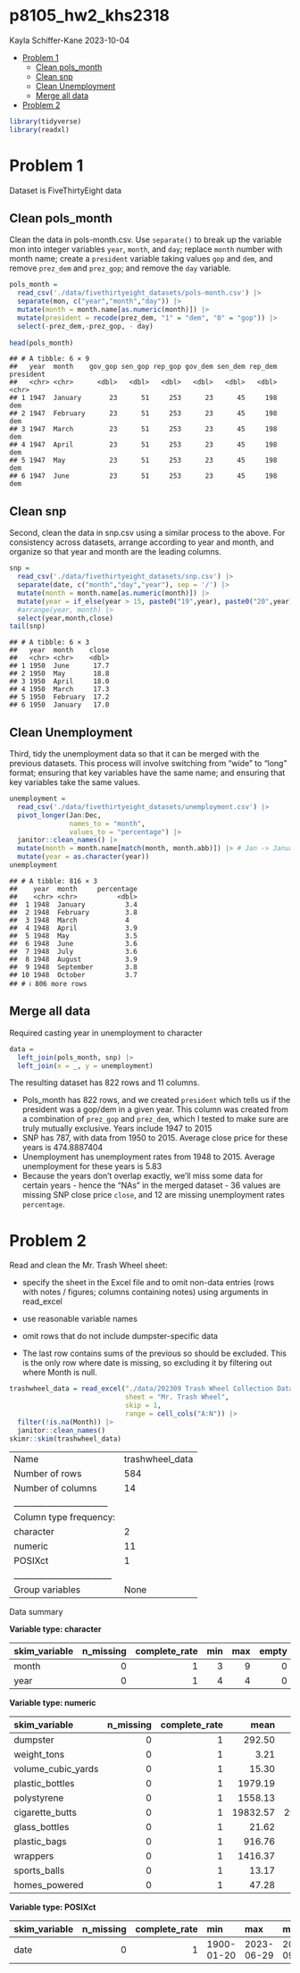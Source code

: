 p8105_hw2_khs2318
================
Kayla Schiffer-Kane
2023-10-04

- [Problem 1](#problem-1)
  - [Clean pols_month](#clean-pols_month)
  - [Clean snp](#clean-snp)
  - [Clean Unemployment](#clean-unemployment)
  - [Merge all data](#merge-all-data)
- [Problem 2](#problem-2)

``` r
library(tidyverse)
library(readxl)
```

# Problem 1

Dataset is FiveThirtyEight data

## Clean pols_month

Clean the data in pols-month.csv. Use `separate()` to break up the
variable mon into integer variables `year`, `month`, and `day`; replace
`month` number with month name; create a `president` variable taking
values `gop` and `dem`, and remove `prez_dem` and `prez_gop`; and remove
the `day` variable.

``` r
pols_month =
  read_csv('./data/fivethirtyeight_datasets/pols-month.csv') |>
  separate(mon, c("year","month","day")) |>
  mutate(month = month.name[as.numeric(month)]) |>
  mutate(president = recode(prez_dem, "1" = "dem", "0" = "gop")) |>
  select(-prez_dem,-prez_gop, - day)
  
head(pols_month)
```

    ## # A tibble: 6 × 9
    ##   year  month    gov_gop sen_gop rep_gop gov_dem sen_dem rep_dem president
    ##   <chr> <chr>      <dbl>   <dbl>   <dbl>   <dbl>   <dbl>   <dbl> <chr>    
    ## 1 1947  January       23      51     253      23      45     198 dem      
    ## 2 1947  February      23      51     253      23      45     198 dem      
    ## 3 1947  March         23      51     253      23      45     198 dem      
    ## 4 1947  April         23      51     253      23      45     198 dem      
    ## 5 1947  May           23      51     253      23      45     198 dem      
    ## 6 1947  June          23      51     253      23      45     198 dem

## Clean snp

Second, clean the data in snp.csv using a similar process to the above.
For consistency across datasets, arrange according to year and month,
and organize so that year and month are the leading columns.

``` r
snp =
  read_csv('./data/fivethirtyeight_datasets/snp.csv') |>
  separate(date, c("month","day","year"), sep = '/') |>
  mutate(month = month.name[as.numeric(month)]) |>
  mutate(year = if_else(year > 15, paste0("19",year), paste0("20",year))) |> 
  #arrange(year, month) |>
  select(year,month,close)
tail(snp)
```

    ## # A tibble: 6 × 3
    ##   year  month    close
    ##   <chr> <chr>    <dbl>
    ## 1 1950  June      17.7
    ## 2 1950  May       18.8
    ## 3 1950  April     18.0
    ## 4 1950  March     17.3
    ## 5 1950  February  17.2
    ## 6 1950  January   17.0

## Clean Unemployment

Third, tidy the unemployment data so that it can be merged with the
previous datasets. This process will involve switching from “wide” to
“long” format; ensuring that key variables have the same name; and
ensuring that key variables take the same values.

``` r
unemployment =
  read_csv('./data/fivethirtyeight_datasets/unemployment.csv') |> 
  pivot_longer(Jan:Dec,
               names_to = "month",
               values_to = "percentage") |>
  janitor::clean_names() |>
  mutate(month = month.name[match(month, month.abb)]) |> # Jan -> January 
  mutate(year = as.character(year))
unemployment
```

    ## # A tibble: 816 × 3
    ##    year  month     percentage
    ##    <chr> <chr>          <dbl>
    ##  1 1948  January          3.4
    ##  2 1948  February         3.8
    ##  3 1948  March            4  
    ##  4 1948  April            3.9
    ##  5 1948  May              3.5
    ##  6 1948  June             3.6
    ##  7 1948  July             3.6
    ##  8 1948  August           3.9
    ##  9 1948  September        3.8
    ## 10 1948  October          3.7
    ## # ℹ 806 more rows

## Merge all data

Required casting year in unemployment to character

``` r
data = 
  left_join(pols_month, snp) |>
  left_join(x = _, y = unemployment)
```

The resulting dataset has 822 rows and 11 columns.

- Pols_month has 822 rows, and we created `president` which tells us if
  the president was a gop/dem in a given year. This column was created
  from a combination of `prez_gop` and `prez_dem`, which I tested to
  make sure are truly mutually exclusive. Years include 1947 to 2015
- SNP has 787, with data from 1950 to 2015. Average close price for
  these years is 474.8887404
- Unemployment has unemployment rates from 1948 to 2015. Average
  unemployment for these years is 5.83
- Because the years don’t overlap exactly, we’ll miss some data for
  certain years - hence the “NAs” in the merged dataset - 36 values are
  missing SNP close price `close`, and 12 are missing unemployment rates
  `percentage`.

# Problem 2

Read and clean the Mr. Trash Wheel sheet:

- specify the sheet in the Excel file and to omit non-data entries (rows
  with notes / figures; columns containing notes) using arguments in
  read_excel

- use reasonable variable names

- omit rows that do not include dumpster-specific data

- The last row contains sums of the previous so should be excluded. This
  is the only row where date is missing, so excluding it by filtering
  out where Month is null.

``` r
trashwheel_data = read_excel("./data/202309 Trash Wheel Collection Data.xlsx",
                             sheet = "Mr. Trash Wheel",
                             skip = 1,
                             range = cell_cols("A:N")) |>
  filter(!is.na(Month)) |> 
  janitor::clean_names()
skimr::skim(trashwheel_data)
```

|                                                  |                 |
|:-------------------------------------------------|:----------------|
| Name                                             | trashwheel_data |
| Number of rows                                   | 584             |
| Number of columns                                | 14              |
| \_\_\_\_\_\_\_\_\_\_\_\_\_\_\_\_\_\_\_\_\_\_\_   |                 |
| Column type frequency:                           |                 |
| character                                        | 2               |
| numeric                                          | 11              |
| POSIXct                                          | 1               |
| \_\_\_\_\_\_\_\_\_\_\_\_\_\_\_\_\_\_\_\_\_\_\_\_ |                 |
| Group variables                                  | None            |

Data summary

**Variable type: character**

| skim_variable | n_missing | complete_rate | min | max | empty | n_unique | whitespace |
|:--------------|----------:|--------------:|----:|----:|------:|---------:|-----------:|
| month         |         0 |             1 |   3 |   9 |     0 |       13 |          0 |
| year          |         0 |             1 |   4 |   4 |     0 |       10 |          0 |

**Variable type: numeric**

| skim_variable      | n_missing | complete_rate |     mean |       sd |     p0 |     p25 |    p50 |      p75 |      p100 | hist  |
|:-------------------|----------:|--------------:|---------:|---------:|-------:|--------:|-------:|---------:|----------:|:------|
| dumpster           |         0 |             1 |   292.50 |   168.73 |   1.00 |  146.75 |  292.5 |   438.25 |    584.00 | ▇▇▇▇▇ |
| weight_tons        |         0 |             1 |     3.21 |     0.75 |   0.78 |    2.72 |    3.2 |     3.73 |      5.62 | ▁▃▇▃▁ |
| volume_cubic_yards |         0 |             1 |    15.30 |     1.36 |   7.00 |   15.00 |   15.0 |    15.00 |     20.00 | ▁▁▁▇▁ |
| plastic_bottles    |         0 |             1 |  1979.19 |  1060.37 | 210.00 | 1000.00 | 1900.0 |  2780.00 |   5960.00 | ▇▇▆▂▁ |
| polystyrene        |         0 |             1 |  1558.13 |  1230.65 |  48.00 |  555.00 | 1160.0 |  2400.00 |   6540.00 | ▇▃▂▁▁ |
| cigarette_butts    |         0 |             1 | 19832.57 | 29543.43 | 900.00 | 3900.00 | 6500.0 | 24000.00 | 310000.00 | ▇▁▁▁▁ |
| glass_bottles      |         0 |             1 |    21.62 |    16.05 |   0.00 |   10.00 |   18.0 |    30.00 |    110.00 | ▇▃▁▁▁ |
| plastic_bags       |         0 |             1 |   916.76 |   839.01 |  24.00 |  290.00 |  635.0 |  1242.00 |   3750.00 | ▇▃▂▁▁ |
| wrappers           |         0 |             1 |  1416.37 |   902.36 | 180.00 |  750.00 | 1100.0 |  1980.00 |   5085.00 | ▇▅▂▁▁ |
| sports_balls       |         0 |             1 |    13.17 |     9.56 |   0.00 |    6.00 |   11.0 |    18.25 |     56.00 | ▇▆▂▁▁ |
| homes_powered      |         0 |             1 |    47.28 |    20.48 |   0.00 |   40.63 |   51.5 |    60.33 |     93.67 | ▂▂▇▆▁ |

**Variable type: POSIXct**

| skim_variable | n_missing | complete_rate | min        | max        | median     | n_unique |
|:--------------|----------:|--------------:|:-----------|:-----------|:-----------|---------:|
| date          |         0 |             1 | 1900-01-20 | 2023-06-29 | 2018-09-01 |      356 |
